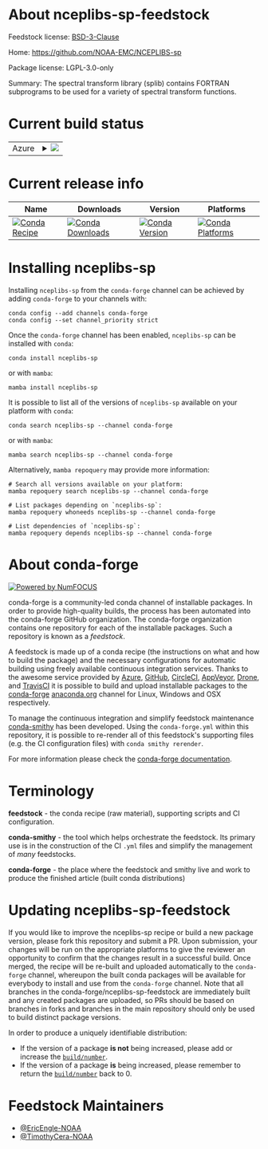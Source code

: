 About nceplibs-sp-feedstock
===========================

Feedstock license: [BSD-3-Clause](https://github.com/conda-forge/nceplibs-sp-feedstock/blob/main/LICENSE.txt)

Home: https://github.com/NOAA-EMC/NCEPLIBS-sp

Package license: LGPL-3.0-only

Summary: The spectral transform library (splib) contains FORTRAN subprograms to be used for a variety of spectral transform functions.

Current build status
====================


<table>
    
  <tr>
    <td>Azure</td>
    <td>
      <details>
        <summary>
          <a href="https://dev.azure.com/conda-forge/feedstock-builds/_build/latest?definitionId=19135&branchName=main">
            <img src="https://dev.azure.com/conda-forge/feedstock-builds/_apis/build/status/nceplibs-sp-feedstock?branchName=main">
          </a>
        </summary>
        <table>
          <thead><tr><th>Variant</th><th>Status</th></tr></thead>
          <tbody><tr>
              <td>linux_64</td>
              <td>
                <a href="https://dev.azure.com/conda-forge/feedstock-builds/_build/latest?definitionId=19135&branchName=main">
                  <img src="https://dev.azure.com/conda-forge/feedstock-builds/_apis/build/status/nceplibs-sp-feedstock?branchName=main&jobName=linux&configuration=linux%20linux_64_" alt="variant">
                </a>
              </td>
            </tr><tr>
              <td>linux_aarch64</td>
              <td>
                <a href="https://dev.azure.com/conda-forge/feedstock-builds/_build/latest?definitionId=19135&branchName=main">
                  <img src="https://dev.azure.com/conda-forge/feedstock-builds/_apis/build/status/nceplibs-sp-feedstock?branchName=main&jobName=linux&configuration=linux%20linux_aarch64_" alt="variant">
                </a>
              </td>
            </tr><tr>
              <td>linux_ppc64le</td>
              <td>
                <a href="https://dev.azure.com/conda-forge/feedstock-builds/_build/latest?definitionId=19135&branchName=main">
                  <img src="https://dev.azure.com/conda-forge/feedstock-builds/_apis/build/status/nceplibs-sp-feedstock?branchName=main&jobName=linux&configuration=linux%20linux_ppc64le_" alt="variant">
                </a>
              </td>
            </tr><tr>
              <td>osx_64</td>
              <td>
                <a href="https://dev.azure.com/conda-forge/feedstock-builds/_build/latest?definitionId=19135&branchName=main">
                  <img src="https://dev.azure.com/conda-forge/feedstock-builds/_apis/build/status/nceplibs-sp-feedstock?branchName=main&jobName=osx&configuration=osx%20osx_64_" alt="variant">
                </a>
              </td>
            </tr><tr>
              <td>osx_arm64</td>
              <td>
                <a href="https://dev.azure.com/conda-forge/feedstock-builds/_build/latest?definitionId=19135&branchName=main">
                  <img src="https://dev.azure.com/conda-forge/feedstock-builds/_apis/build/status/nceplibs-sp-feedstock?branchName=main&jobName=osx&configuration=osx%20osx_arm64_" alt="variant">
                </a>
              </td>
            </tr><tr>
              <td>win_64</td>
              <td>
                <a href="https://dev.azure.com/conda-forge/feedstock-builds/_build/latest?definitionId=19135&branchName=main">
                  <img src="https://dev.azure.com/conda-forge/feedstock-builds/_apis/build/status/nceplibs-sp-feedstock?branchName=main&jobName=win&configuration=win%20win_64_" alt="variant">
                </a>
              </td>
            </tr>
          </tbody>
        </table>
      </details>
    </td>
  </tr>
</table>

Current release info
====================

| Name | Downloads | Version | Platforms |
| --- | --- | --- | --- |
| [![Conda Recipe](https://img.shields.io/badge/recipe-nceplibs--sp-green.svg)](https://anaconda.org/conda-forge/nceplibs-sp) | [![Conda Downloads](https://img.shields.io/conda/dn/conda-forge/nceplibs-sp.svg)](https://anaconda.org/conda-forge/nceplibs-sp) | [![Conda Version](https://img.shields.io/conda/vn/conda-forge/nceplibs-sp.svg)](https://anaconda.org/conda-forge/nceplibs-sp) | [![Conda Platforms](https://img.shields.io/conda/pn/conda-forge/nceplibs-sp.svg)](https://anaconda.org/conda-forge/nceplibs-sp) |

Installing nceplibs-sp
======================

Installing `nceplibs-sp` from the `conda-forge` channel can be achieved by adding `conda-forge` to your channels with:

```
conda config --add channels conda-forge
conda config --set channel_priority strict
```

Once the `conda-forge` channel has been enabled, `nceplibs-sp` can be installed with `conda`:

```
conda install nceplibs-sp
```

or with `mamba`:

```
mamba install nceplibs-sp
```

It is possible to list all of the versions of `nceplibs-sp` available on your platform with `conda`:

```
conda search nceplibs-sp --channel conda-forge
```

or with `mamba`:

```
mamba search nceplibs-sp --channel conda-forge
```

Alternatively, `mamba repoquery` may provide more information:

```
# Search all versions available on your platform:
mamba repoquery search nceplibs-sp --channel conda-forge

# List packages depending on `nceplibs-sp`:
mamba repoquery whoneeds nceplibs-sp --channel conda-forge

# List dependencies of `nceplibs-sp`:
mamba repoquery depends nceplibs-sp --channel conda-forge
```


About conda-forge
=================

[![Powered by
NumFOCUS](https://img.shields.io/badge/powered%20by-NumFOCUS-orange.svg?style=flat&colorA=E1523D&colorB=007D8A)](https://numfocus.org)

conda-forge is a community-led conda channel of installable packages.
In order to provide high-quality builds, the process has been automated into the
conda-forge GitHub organization. The conda-forge organization contains one repository
for each of the installable packages. Such a repository is known as a *feedstock*.

A feedstock is made up of a conda recipe (the instructions on what and how to build
the package) and the necessary configurations for automatic building using freely
available continuous integration services. Thanks to the awesome service provided by
[Azure](https://azure.microsoft.com/en-us/services/devops/), [GitHub](https://github.com/),
[CircleCI](https://circleci.com/), [AppVeyor](https://www.appveyor.com/),
[Drone](https://cloud.drone.io/welcome), and [TravisCI](https://travis-ci.com/)
it is possible to build and upload installable packages to the
[conda-forge](https://anaconda.org/conda-forge) [anaconda.org](https://anaconda.org/)
channel for Linux, Windows and OSX respectively.

To manage the continuous integration and simplify feedstock maintenance
[conda-smithy](https://github.com/conda-forge/conda-smithy) has been developed.
Using the ``conda-forge.yml`` within this repository, it is possible to re-render all of
this feedstock's supporting files (e.g. the CI configuration files) with ``conda smithy rerender``.

For more information please check the [conda-forge documentation](https://conda-forge.org/docs/).

Terminology
===========

**feedstock** - the conda recipe (raw material), supporting scripts and CI configuration.

**conda-smithy** - the tool which helps orchestrate the feedstock.
                   Its primary use is in the construction of the CI ``.yml`` files
                   and simplify the management of *many* feedstocks.

**conda-forge** - the place where the feedstock and smithy live and work to
                  produce the finished article (built conda distributions)


Updating nceplibs-sp-feedstock
==============================

If you would like to improve the nceplibs-sp recipe or build a new
package version, please fork this repository and submit a PR. Upon submission,
your changes will be run on the appropriate platforms to give the reviewer an
opportunity to confirm that the changes result in a successful build. Once
merged, the recipe will be re-built and uploaded automatically to the
`conda-forge` channel, whereupon the built conda packages will be available for
everybody to install and use from the `conda-forge` channel.
Note that all branches in the conda-forge/nceplibs-sp-feedstock are
immediately built and any created packages are uploaded, so PRs should be based
on branches in forks and branches in the main repository should only be used to
build distinct package versions.

In order to produce a uniquely identifiable distribution:
 * If the version of a package **is not** being increased, please add or increase
   the [``build/number``](https://docs.conda.io/projects/conda-build/en/latest/resources/define-metadata.html#build-number-and-string).
 * If the version of a package **is** being increased, please remember to return
   the [``build/number``](https://docs.conda.io/projects/conda-build/en/latest/resources/define-metadata.html#build-number-and-string)
   back to 0.

Feedstock Maintainers
=====================

* [@EricEngle-NOAA](https://github.com/EricEngle-NOAA/)
* [@TimothyCera-NOAA](https://github.com/TimothyCera-NOAA/)

